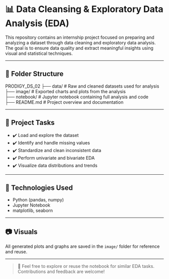 # 📊 Data Cleansing & Exploratory Data Analysis (EDA)

This repository contains an internship project focused on preparing and analyzing a dataset through data cleaning and exploratory data analysis. The goal is to ensure data quality and extract meaningful insights using visual and statistical techniques.

---

## 📁 Folder Structure
PRODIGY_DS_02
├── data/ # Raw and cleaned datasets used for analysis                                                                                                                                                              
├── image/ # Exported charts and plots from the analysis                                                                                                                                                           
├── notebook/ # Jupyter notebook containing full analysis and code                                                                                                                                             
├── README.md # Project overview and documentation                                                                                                                                                                 


---

## 📘 Project Tasks

- ✔️ Load and explore the dataset
- ✔️ Identify and handle missing values
- ✔️ Standardize and clean inconsistent data
- ✔️ Perform univariate and bivariate EDA
- ✔️ Visualize data distributions and trends

---

## 🔧 Technologies Used

- Python (pandas, numpy)
- Jupyter Notebook
- matplotlib, seaborn

---

## 📷 Visuals

All generated plots and graphs are saved in the `image/` folder for reference and reuse.


---

> 📌 Feel free to explore or reuse the notebook for similar EDA tasks. Contributions and feedback are welcome!
